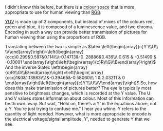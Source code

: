 I didn't know this before, but there is a
[colour space](http://en.wikipedia.org/wiki/Color_space) that is more
appropriate to use for human viewing than
[RGB](http://en.wikipedia.org/wiki/RGB_color_model).

[YUV](http://en.wikipedia.org/wiki/YUV) is made up of 3 components, but
instead of mixes of the colours red, green and blue, it is composed of a
luminescence value, and two chroma. Encoding in such a way can provide better
transmission of pictures for human viewing than using the proportions of RGB.

Translating between the two is simple as $latex \left(\begin{array}{c}Y'\\\U\\
\V\end{array}\right)=\left(\begin{array}{ccc}0.299&0.587&0.114\\\\-0.14713&-0.
28886&0.436\\\ 0.615 & -0.51499 & -0.10001
\end{array}\right)\left(\begin{array}{c}R\\\G\\\B\end{array}\right)$ And the
inverse $latex \left(\begin{array}{c}R\\\G\\\B\end{array}\right)=\left(\begin{
array}{ccc}1&0&1.13983\\\1&-0.39465&-0.58060\\\ 1 & 2.03211 & 0
\end{array}\right)\left(\begin{array}{c}Y'\\\U\\\V\end{array}\right)$ So, how
does this make transmission of pictures better? The eye is typically most
sensitive to brightness changes, which is recorded at the Y value. The U and V
values stores information about colour. Most of this information can be thrown
away. But wait, "Hold on, there's a Y' in the equations above, not a Y. You're
just trying to confuse me." I hear you whine. Y refers to the quantity of
light needed. However, what is more appropriate to encode is the electrical
voltage/signal amplitude, Y', needed to generate Y that we see.  